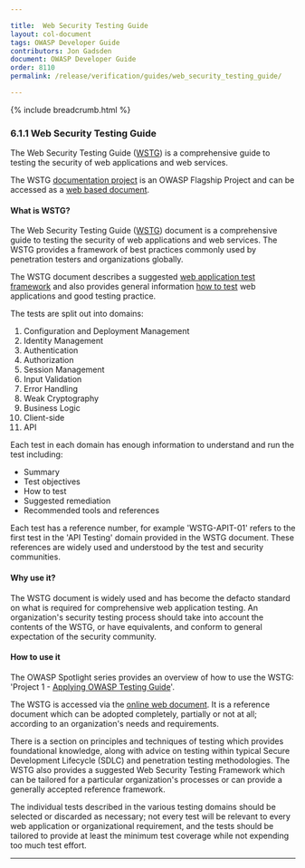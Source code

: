 ```yaml
---

title:  Web Security Testing Guide
layout: col-document
tags: OWASP Developer Guide
contributors: Jon Gadsden
document: OWASP Developer Guide
order: 8110
permalink: /release/verification/guides/web_security_testing_guide/

---
```


{% include breadcrumb.html %}

### 6.1.1 Web Security Testing Guide

The Web Security Testing Guide ([WSTG][wstg]) is a comprehensive guide to testing the security of
web applications and web services.

The WSTG [documentation project][wstg] is an OWASP Flagship Project
and can be accessed as a [web based document][wstg-latest].

#### What is WSTG?

The Web Security Testing Guide ([WSTG][wstg]) document is a comprehensive guide to testing the security
of web applications and web services.
The WSTG provides a framework of best practices commonly used by penetration testers and organizations globally.

The WSTG document describes a suggested [web application test framework][wstg-framework]
and also provides general information [how to test][wstg-howto] web applications and good testing practice.

The tests are split out into domains:

1. Configuration and Deployment Management
2. Identity Management
3. Authentication
4. Authorization
5. Session Management
6. Input Validation
7. Error Handling
8. Weak Cryptography
9. Business Logic
10. Client-side
11. API

Each test in each domain has enough information to understand and run the test including:

* Summary
* Test objectives
* How to test
* Suggested remediation
* Recommended tools and references

Each test has a reference number, for example 'WSTG-APIT-01' refers to the first test in the 'API Testing' domain
provided in the WSTG document. These references are widely used and understood by the test and security communities.

#### Why use it?

The WSTG document is widely used and has become the defacto standard on
what is required for comprehensive web application testing.
An organization's security testing process should take into account the contents of the WSTG, or have equivalents,
and conform to general expectation of the security community.

#### How to use it

The OWASP Spotlight series provides an overview of how to use the WSTG:
'Project 1 - [Applying OWASP Testing Guide][spotlight01]'.

The WSTG is accessed via the [online web document][wstg-latest].
It is a reference document which can be adopted completely, partially or not at all;
according to an organization's needs and requirements.

There is a section on principles and techniques of testing which provides foundational knowledge,
along with advice on testing within typical Secure Development Lifecycle (SDLC) and penetration testing methodologies.
The WSTG also provides a suggested Web Security Testing Framework which can be tailored
for a particular organization's processes or can provide a generally accepted reference framework.

The individual tests described in the various testing domains should be selected or discarded as necessary;
not every test will be relevant to every web application or organizational requirement,
and the tests should be tailored to provide at least the minimum test coverage while not expending too much test effort.

----

[spotlight01]: https://youtu.be/bxQPePVDbQk
[wstg]: https://owasp.org/www-project-web-security-testing-guide/
[wstg-framework]: https://owasp.org/www-project-web-security-testing-guide/latest/3-The_OWASP_Testing_Framework/0-The_Web_Security_Testing_Framework
[wstg-howto]: https://owasp.org/www-project-web-security-testing-guide/latest/4-Web_Application_Security_Testing/
[wstg-latest]: https://owasp.org/www-project-web-security-testing-guide/stable/

